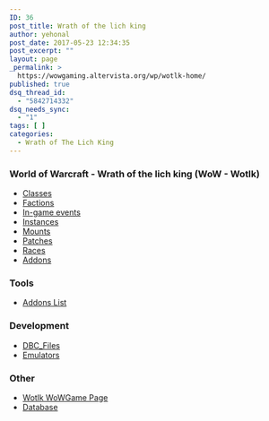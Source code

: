 ```yaml
---
ID: 36
post_title: Wrath of the lich king
author: yehonal
post_date: 2017-05-23 12:34:35
post_excerpt: ""
layout: page
_permalink: >
  https://wowgaming.altervista.org/wp/wotlk-home/
published: true
dsq_thread_id:
  - "5842714332"
dsq_needs_sync:
  - "1"
tags: [ ]
categories:
  - Wrath of The Lich King
---
```

<h3>World of Warcraft - Wrath of the lich king (WoW - Wotlk)</h3>
<ul>
 	<li><a href="./wotlk-classes">Classes</a></li>
 	<li><a href="./wotlk-factions">Factions</a></li>
 	<li><a href="./wotlk-in-game.events">In-game events</a></li>
 	<li><a href="./wotlk-instances">Instances</a></li>
 	<li><a href="./wotlk-mounts">Mounts</a></li>
 	<li><a href="./wotlk-patches">Patches</a></li>
 	<li><a href="./wotlk-races">Races</a></li>
 	<li><a href="./wotlk-addons">Addons</a></li>
</ul>
<h3>Tools</h3>
<ul>
 	<li><a href="./wotlk-addons-list.md">Addons List</a></li>
</ul>
<h3>Development</h3>
<ul>
 	<li><a href="./wotlk-dbc-files">DBC_Files</a></li>
 	<li><a href="./emulators_list#wotlk">Emulators</a></li>
</ul>
<h3>Other</h3>
<ul>
 	<li><a href="http://wowgame.github.io/wotlk.html">Wotlk WoWGame Page</a></li>
 	<li><a href="http://db.wotlk.wowgaming.org/">Database</a></li>
</ul>